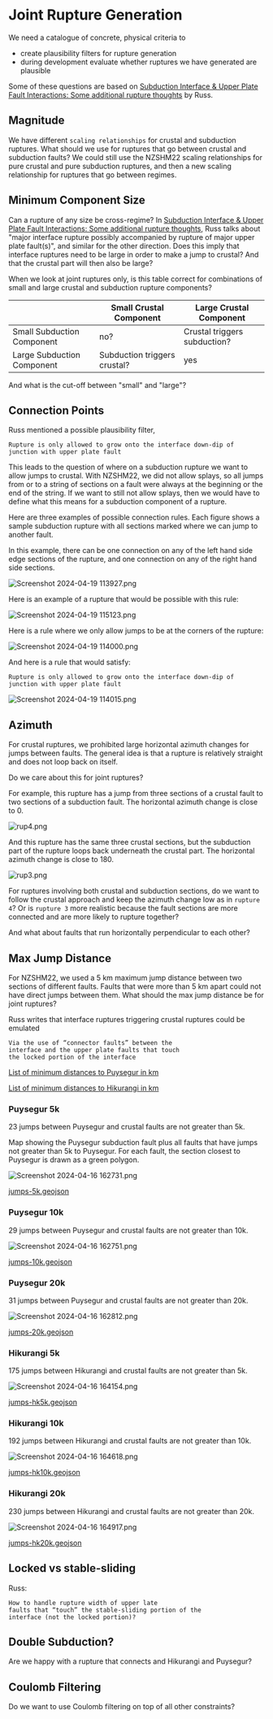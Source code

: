 # Joint Rupture Generation

We need a catalogue of concrete, physical criteria to 

- create plausibility filters for rupture generation
- during development evaluate whether ruptures we have generated are plausible 

Some of these questions are based on [Subduction Interface & Upper Plate Fault Interactions:
Some additional rupture thoughts](https://nshmrevisionproject.slack.com/archives/C018ADJTE3D/p1596664565006700) by Russ.

## Magnitude

We have different `scaling relationships` for crustal and subduction ruptures. What should we use for ruptures that go between crustal and subduction faults? We could still use the NZSHM22 scaling relationships for pure crustal and pure subduction ruptures, and then a new scaling relationship for ruptures that go between regimes.

## Minimum Component Size

Can a rupture of any size be cross-regime? In [Subduction Interface & Upper Plate Fault Interactions:
Some additional rupture thoughts](https://nshmrevisionproject.slack.com/archives/C018ADJTE3D/p1596664565006700), Russ talks about "major interface rupture possibly accompanied by rupture of major upper plate fault(s)", and similar for the other direction. Does this imply that interface ruptures need to be large in order to make a jump to crustal? And that the crustal part will then also be large?

When we look at joint ruptures only, is this table correct for combinations of small and large crustal and subduction rupture components?

|                            | Small Crustal Component      | Large Crustal Component      |
|----------------------------|------------------------------|------------------------------|
| Small Subduction Component | no?                          | Crustal triggers subduction? |
| Large Subduction Component | Subduction triggers crustal? | yes                          |

And what is the cut-off between "small" and "large"?

## Connection Points

Russ mentioned a possible plausibility filter,

```
Rupture is only allowed to grow onto the interface down-dip of
junction with upper plate fault
```

This leads to the question of where on a subduction rupture we want to allow jumps to crustal. With NZSHM22, we did not allow splays, so all jumps from or to a string of sections on a fault were always at the beginning or the end of the string. If we want to still not allow splays, then we would have to define what this means for a subduction component of a rupture. 

Here are three examples of possible connection rules. Each figure shows a sample subduction rupture with all sections marked where we can jump to another fault.

In this example, there can be one connection on any of the left hand side edge sections of the rupture, and one connection on any of the right hand side sections.

![Screenshot 2024-04-19 113927.png](Screenshot%202024-04-19%20113927.png)

Here is an example of a rupture that would be possible with this rule:

![Screenshot 2024-04-19 115123.png](Screenshot%202024-04-19%20115123.png)

Here is a rule where we only allow jumps to be at the corners of the rupture:

![Screenshot 2024-04-19 114000.png](Screenshot%202024-04-19%20114000.png)

And here is a rule that would satisfy:

```
Rupture is only allowed to grow onto the interface down-dip of
junction with upper plate fault
```

![Screenshot 2024-04-19 114015.png](Screenshot%202024-04-19%20114015.png)

## Azimuth

For crustal ruptures, we prohibited large horizontal azimuth changes for jumps between faults. The general idea is that a rupture is relatively straight and does not loop back on itself.

Do we care about this for joint ruptures? 

For example, this rupture has a jump from three sections of a crustal fault to two sections of a subduction fault. The horizontal azimuth change is close to 0. 

![rup4.png](rup4.png)

And this rupture has the same three crustal sections, but the subduction part of the rupture loops back underneath the crustal part. The horizontal azimuth change is close to 180.

![rup3.png](rup3.png)

For ruptures involving both crustal and subduction sections, do we want to follow the crustal approach and keep the azimuth change low as in `rupture 4`? Or is `rupture 3` more realistic because the fault sections are more connected and are more likely to rupture together?

And what about faults that run horizontally perpendicular to each other?

## Max Jump Distance

For NZSHM22, we used a 5 km maximum jump distance between two sections of different faults. Faults that were more than 5 km apart could not have direct jumps between them. What should the max jump distance be for joint ruptures?

Russ writes that interface ruptures triggering crustal ruptures could be emulated 

```
Via the use of “connector faults” between the
interface and the upper plate faults that touch
the locked portion of the interface
```

[List of minimum distances to Puysegur in km](PuysegurDistances.csv)

[List of minimum distances to Hikurangi in km](HikurangiDistances.csv)

### Puysegur 5k

23 jumps between Puysegur and crustal faults are not greater than 5k. 

Map showing the Puysegur subduction fault plus all faults that have jumps not greater than 5k to Puysegur. For each fault, the section closest to Puysegur is drawn as a green polygon.

![Screenshot 2024-04-16 162731.png](Screenshot%202024-04-16%20162731.png)

[jumps-5k.geojson](jumps-5k.geojson)

### Puysegur 10k

29 jumps between Puysegur and crustal faults are not greater than 10k.

![Screenshot 2024-04-16 162751.png](Screenshot%202024-04-16%20162751.png)

[jumps-10k.geojson](jumps-10k.geojson)

### Puysegur 20k

31 jumps between Puysegur and crustal faults are not greater than 20k. 

![Screenshot 2024-04-16 162812.png](Screenshot%202024-04-16%20162812.png)

[jumps-20k.geojson](jumps-20k.geojson)

### Hikurangi 5k

175 jumps between Hikurangi and crustal faults are not greater than 5k.

![Screenshot 2024-04-16 164154.png](Screenshot%202024-04-16%20164154.png)

[jumps-hk5k.geojson](jumps-hk5k.geojson)

### Hikurangi 10k

192 jumps between Hikurangi and crustal faults are not greater than 10k.

![Screenshot 2024-04-16 164618.png](Screenshot%202024-04-16%20164618.png)

[jumps-hk10k.geojson](jumps-hk10k.geojson)

### Hikurangi 20k

230 jumps between Hikurangi and crustal faults are not greater than 20k.

![Screenshot 2024-04-16 164917.png](Screenshot%202024-04-16%20164917.png)

[jumps-hk20k.geojson](jumps-hk20k.geojson)


## Locked vs stable-sliding

Russ:

```
How to handle rupture width of upper late
faults that “touch” the stable-sliding portion of the
interface (not the locked portion)?
```

## Double Subduction?

Are we happy with a rupture that connects and Hikurangi and Puysegur?

## Coulomb Filtering

Do we want to use Coulomb filtering on top of all other constraints?